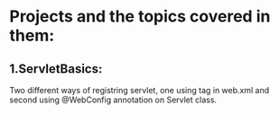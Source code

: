 # Projects and the topics covered in them:
## 1.ServletBasics:
Two different ways of registring servlet, one using <servlet> tag in web.xml and second using @WebConfig annotation on Servlet class.

